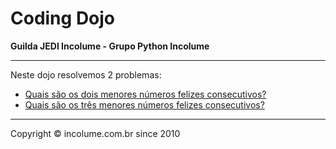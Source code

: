 # Coding Dojo
**Guilda JEDI Incolume - Grupo Python Incolume**

---

Neste dojo resolvemos 2 problemas:

- [Quais são os dois menores números felizes consecutivos?](./problema1.md)
- [Quais são os três menores números felizes consecutivos?](./problema2.md)


---

Copyright © incolume.com.br since 2010
